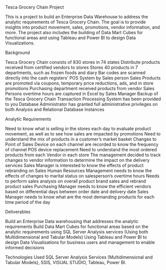 Tesca Grocery Chain Project

This is a project to build an Enterprise Data Warehouse to address the analytic requirements of Tesca Grocery Chain. The goal is to provide insights into product movement, sales, promotions, vendor information, and more. The project also includes the building of Data Mart Cubes for functional areas and using Tableau and Power BI to design Data Visualizations.

Background

Tesca Grocery Chain consists of 830 stores in 74 states
Distribute products received from certified vendors to stores
Stores 40 products in 7 departments, such as frozen foods and diary
Bar codes are scanned directly into the cash registers’ POS System by Sales person
Sales Products are promoted via coupons, temporary price reductions, ads, and in store promotions
Purchasing department received products from vendor
Sales Persons overtime hours are captured in Excel by Sales Manager
Backup of the Tesca Grocery Chain Transaction Processing System has been provided to you
Database Administrator has granted full administrative privileges on both Analysis and Relational Database Instances


Analytic Requirements

Need to know what is selling in the stores each day to evaluate product movement, as well as to see how sales are impacted by promotions
Need to understand the mix of products in a customer’s market basket
Changes to Point of Sales Device on each channel are recorded to know the frequency of channel POS device replacement
Need to understand the most ordered products from each Vendor in each store
The management decided to track changes to vendor information to determine the impact on the delivery services
Sales Manager is interested to know the effects of product rebranding on Sales
Human Resources Management needs to know the effects of changes to marital status on salesperson’s overtime hours
Needs to perform sales analysis on overall product brand sales and rebrand product sales
Purchasing Manager needs to know the efficient vendors based on differential days between order date and delivery date
Sales Manager needs to know what are the most demanding products for each time period of the day


Deliverables

Build an Enterprise Data warehousing that addresses the analytic requirements
Build Data Mart Cubes for functional areas based on the analytic requirements using SQL Server Analysis services (Using both Multidimensional and Tabular Models)
Using Tableau and Power BI to design Data Visualisations for business users and management to enable informed decisions


Technologies Used
SQL Server Analysis Services (Multidimensional and Tabular Models),
SSIS,
VISUAL STUDIO,
Tableau,
Power BI.

